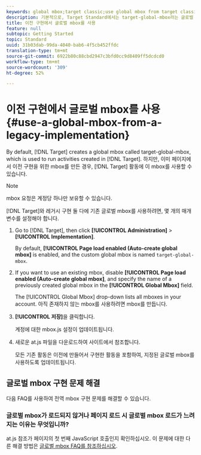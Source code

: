 ```yaml
---
keywords: global mbox;target classic;use global mbox from target classic
description: 기본적으로, Target Standard에서는 target-global-mbox라는 글로벌 mbox를 만들어 Target Standard에서 만들어진 활동들 실행하는 데 사용합니다. 하지만, 이미 페이지에서 레거시 구현에 대한 mbox를 만든 경우, Target Standard 활동에 이 mbox를 사용할 수 있습니다.
title: 이전 구현에서 글로벌 mbox를 사용
feature: null
subtopic: Getting Started
topic: Standard
uuid: 31b03dab-99da-4040-bab6-4f5cb452ffdc
translation-type: tm+mt
source-git-commit: 6922b80c88cbd2947c3bfd0cc9d8409ff5dcdcd0
workflow-type: tm+mt
source-wordcount: '309'
ht-degree: 52%

---
```



# 이전 구현에서 글로벌 mbox를 사용{#use-a-global-mbox-from-a-legacy-implementation}

By default, [!DNL Target] creates a global mbox called target-global-mbox, which is used to run activities created in [!DNL Target]. 하지만, 이미 페이지에서 이전 구현을 위한 mbox를 만든 경우, [!DNL Target] 활동에 이 mbox를 사용할 수 있습니다.

>[!NOTE]
>
>mbox 요청은 계정당 하나만 보유할 수 있습니다.

[!DNL Target]와 레거시 구현 둘 다에 기존 글로벌 mbox를 사용하려면, 몇 개의 매개 변수를 설정해야 합니다.

1. Go to [!DNL Target], then click **[!UICONTROL Administration]** > **[!UICONTROL Implementation]**.

   By default, **[!UICONTROL Page load enabled (Auto-create global mbox]** is enabled, and the custom global mbox is named `target-global-mbox`.

1. If you want to use an existing mbox, disable **[!UICONTROL Page load enabled (Auto-create global mbox]**, and specify the name of a previously created global mbox in the **[!UICONTROL Global Mbox]** field.

   The [!UICONTROL Global Mbox] drop-down lists all mboxes in your account. 아직 존재하지 않는 mbox를 사용하려면 mbox를 만듭니다.

1. **[!UICONTROL 저장]**&#x200B;을 클릭합니다.

   계정에 대한 mbox.js 설정이 업데이트됩니다.

1. 새로운 at.js 파일을 다운로드하여 사이트에서 참조합니다.

   모든 기존 활동은 이전에 만들어서 구현한 활동을 포함하여, 지정된 글로벌 mbox를 사용하도록 업데이트됩니다.

## 글로벌 mbox 구현 문제 해결

다음 FAQ를 사용하여 전역 mbox 구현 문제를 해결할 수 있습니다.

### 글로벌 mbox가 로드되지 않거나 페이지 로드 시 글로벌 mbox 로드가 느려지는 이유는 무엇입니까?

at.js 참조가 페이지의 첫 번째 JavaScript 호출인지 확인하십시오. 이 문제에 대한 다른 해결 방법은 [글로벌 mbox FAQ를 참조하십시오](/help/c-implementing-target/c-implementing-target-for-client-side-web/c-target-atjs-faq/global-mbox-frequently-asked-questions.md).
